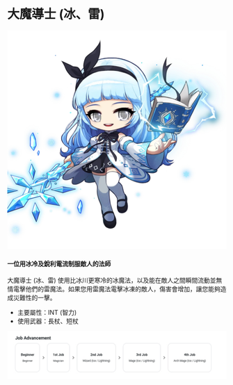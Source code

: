 # 大魔導士 (冰、雷)

![](../../../.gitbook/assets/image_1747236396944_492.png)

#### 一位用冰冷及銳利電流制服敵人的法師

大魔導士 (冰、雷) 使用比冰川更寒冷的冰魔法，以及能在敵人之間瞬間流動並無情電擊他們的雷魔法。如果您用雷魔法電擊冰凍的敵人，傷害會增加，讓您能夠造成災難性的一擊。

* 主要屬性：INT (智力)
* 使用武器：長杖、短杖

![](../../../.gitbook/assets/image_1747236396944_462.png)
